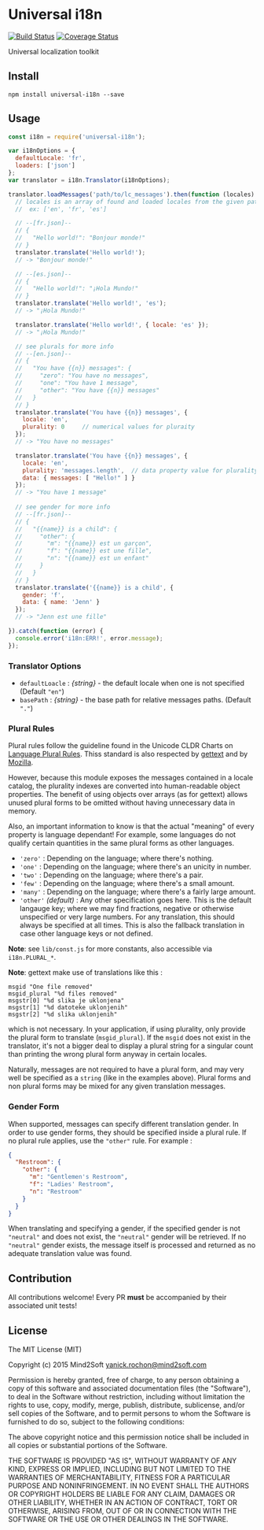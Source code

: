# Universal i18n

[![Build Status](https://travis-ci.org/yanickrochon/universal-i18n.svg)](https://travis-ci.org/yanickrochon/universal-i18n)
[![Coverage Status](https://coveralls.io/repos/yanickrochon/universal-i18n/badge.svg?branch=master&service=github)](https://coveralls.io/github/yanickrochon/universal-i18n?branch=master)

Universal localization toolkit


## Install

```
npm install universal-i18n --save
```


## Usage

```javascript
const i18n = require('universal-i18n');

var i18nOptions = {
  defaultLocale: 'fr',
  loaders: ['json']
};
var translator = i18n.Translator(i18nOptions);

translator.loadMessages('path/to/lc_messages').then(function (locales) {
  // locales is an array of found and loaded locales from the given path
  //  ex: ['en', 'fr', 'es']

  // --[fr.json]--
  // {
  //   "Hello world!": "Bonjour monde!"
  // }
  translator.translate('Hello world!');
  // -> "Bonjour monde!"

  // --[es.json]--
  // {
  //   "Hello world!": "¡Hola Mundo!"
  // }
  translator.translate('Hello world!', 'es');
  // -> "¡Hola Mundo!"

  translator.translate('Hello world!', { locale: 'es' });
  // -> "¡Hola Mundo!"

  // see plurals for more info
  // --[en.json]--
  // {
  //   "You have {{n}} messages": {
  //     "zero": "You have no messages",
  //     "one": "You have 1 message",
  //     "other": "You have {{n}} messages"
  //   }
  // }
  translator.translate('You have {{n}} messages', {
    locale: 'en',
    plurality: 0     // numerical values for pluraity
  });
  // -> "You have no messages"

  translator.translate('You have {{n}} messages', {
    locale: 'en',
    plurality: 'messages.length',  // data property value for plurality
    data: { messages: [ "Hello!" ] }
  });
  // -> "You have 1 message"
  
  // see gender for more info
  // --[fr.json]--
  // {
  //   "{{name}} is a child": {
  //     "other": {
  //       "m": "{{name}} est un garçon",
  //       "f": "{{name}} est une fille",
  //       "n": "{{name}} est un enfant"
  //     }
  //   }
  // }
  translator.translate('{{name}} is a child', {
    gender: 'f',
    data: { name: 'Jenn' }
  });
  // -> "Jenn est une fille"

}).catch(function (error) {
  console.error('i18n:ERR!', error.message);
});
```


### Translator Options

* `defaultLoacle` : *{string}* - the default locale when one is not specified (Default `"en"`)
* `basePath` : *{string}* - the base path for relative messages paths. (Default `"."`)


### Plural Rules

Plural rules follow the guideline found in the Unicode CLDR Charts on [Language Plural Rules](http://www.unicode.org/cldr/charts/latest/supplemental/language_plural_rules.html). Thiss standard is also respected by [gettext](http://www.gnu.org/software/gettext/) and by [Mozilla](https://developer.mozilla.org/en/docs/Localization_and_Plurals).

However, because this module exposes the messages contained in a locale catalog, the plurality indexes are converted into human-readable object properties. The benefit of using objects over arrays (as for gettext) allows unused plural forms to be omitted without having unnecessary data in memory.

Also, an important information to know is that the actual "meaning" of every property is language dependant! For example, some languages do not qualify certain quantities in the same plural forms as other languages.

* `'zero'` : Depending on the language; where there's nothing.
* `'one'` : Depending on the language; where there's an unicity in number.
* `'two'` : Depending on the language; where there's a pair.
* `'few'` : Depending on the language; where there's a small amount.
* `'many'` : Depending on the language; where there's a fairly large amount.
* `'other'` *(default)* : Any other specification goes here. This is the default langauge key; where we may find fractions, negative or otherwise unspecified or very large numbers. For any translation, this should always be specified at all times. This is also the fallback translation in case other language keys or not defined.

**Note**: see `lib/const.js` for more constants, also accessible via `i18n.PLURAL_*`.

**Note**: gettext make use of translations like this :

```text
msgid "One file removed"
msgid_plural "%d files removed"
msgstr[0] "%d slika je uklonjena"
msgstr[1] "%d datoteke uklonjenih"
msgstr[2] "%d slika uklonjenih"
```

which is not necessary. In your application, if using plurality, only provide the plural form to translate (`msgid_plural`). If the `msgid` does not exist in the translator, it's not a bigger deal to display a plural string for a singular count than printing the wrong plural form anyway in certain locales.

Naturally, messages are not required to have a plural form, and may very well be specified as a `string` (like in the examples above). Plural forms and non plural forms may be mixed for any given translation messages.


### Gender Form

When supported, messages can specify different translation gender. In order to use gender forms, they should be specified inside a plural rule. If no plural rule applies, use the `"other"` rule. For example :

```json
{
  "Restroom": {
    "other": {
      "m": "Gentlemen's Restroom",
      "f": "Ladies' Restroom",
      "n": "Restroom"
    }
  }
}
```

When translating and specifying a gender, if the specified gender is not `"neutral"` and does not exist, the `"neutral"` gender will be retrieved. If no `"neutral"` gender exists, the message itself is processed and returned as no adequate translation value was found.


## Contribution

All contributions welcome! Every PR **must** be accompanied by their associated
unit tests!


## License

The MIT License (MIT)

Copyright (c) 2015 Mind2Soft <yanick.rochon@mind2soft.com>

Permission is hereby granted, free of charge, to any person obtaining a copy of this software and associated documentation files (the "Software"), to deal in the Software without restriction, including without limitation the rights to use, copy, modify, merge, publish, distribute, sublicense, and/or sell copies of the Software, and to permit persons to whom the Software is furnished to do so, subject to the following conditions:

The above copyright notice and this permission notice shall be included in all copies or substantial portions of the Software.

THE SOFTWARE IS PROVIDED "AS IS", WITHOUT WARRANTY OF ANY KIND, EXPRESS OR IMPLIED, INCLUDING BUT NOT LIMITED TO THE WARRANTIES OF MERCHANTABILITY, FITNESS FOR A PARTICULAR PURPOSE AND NONINFRINGEMENT. IN NO EVENT SHALL THE AUTHORS OR COPYRIGHT HOLDERS BE LIABLE FOR ANY CLAIM, DAMAGES OR OTHER LIABILITY, WHETHER IN AN ACTION OF CONTRACT, TORT OR OTHERWISE, ARISING FROM, OUT OF OR IN CONNECTION WITH THE SOFTWARE OR THE USE OR OTHER DEALINGS IN THE SOFTWARE.